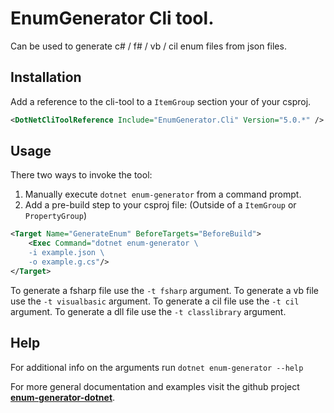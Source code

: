 # **EnumGenerator** Cli tool.

Can be used to generate c# / f# / vb / cil enum files from json files.

## Installation

Add a reference to the cli-tool to a `ItemGroup` section your of your csproj.
```xml
<DotNetCliToolReference Include="EnumGenerator.Cli" Version="5.0.*" />
```

## Usage
There two ways to invoke the tool:
1. Manually execute `dotnet enum-generator` from a command prompt.
2. Add a pre-build step to your csproj file: (Outside of a `ItemGroup` or `PropertyGroup`)
```xml
<Target Name="GenerateEnum" BeforeTargets="BeforeBuild">
    <Exec Command="dotnet enum-generator \
    -i example.json \
    -o example.g.cs"/>
</Target>
```

To generate a fsharp file use the `-t fsharp` argument.
To generate a vb file use the `-t visualbasic` argument.
To generate a cil file use the `-t cil` argument.
To generate a dll file use the `-t classlibrary` argument.

## Help
For additional info on the arguments run `dotnet enum-generator --help`

For more general documentation and examples visit the github project [**enum-generator-dotnet**](https://github.com/BastianBlokland/enum-generator-dotnet).
